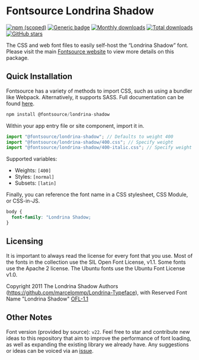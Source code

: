 # Fontsource Londrina Shadow

[![npm (scoped)](https://img.shields.io/npm/v/@fontsource/londrina-shadow?color=brightgreen)](https://www.npmjs.com/package/@fontsource/londrina-shadow) [![Generic badge](https://img.shields.io/badge/fontsource-passing-brightgreen)](https://github.com/fontsource/fontsource) [![Monthly downloads](https://badgen.net/npm/dm/@fontsource/londrina-shadow)](https://github.com/fontsource/fontsource) [![Total downloads](https://badgen.net/npm/dt/@fontsource/londrina-shadow)](https://github.com/fontsource/fontsource) [![GitHub stars](https://img.shields.io/github/stars/fontsource/fontsource.svg?style=social&label=Star)](https://github.com/fontsource/fontsource/stargazers)

The CSS and web font files to easily self-host the “Londrina Shadow” font. Please visit the main [Fontsource website](https://fontsource.org/fonts/londrina-shadow) to view more details on this package.

## Quick Installation

Fontsource has a variety of methods to import CSS, such as using a bundler like Webpack. Alternatively, it supports SASS. Full documentation can be found [here](https://beta.fontsource.org/docs/getting-started/introduction).

```javascript
npm install @fontsource/londrina-shadow
```

Within your app entry file or site component, import it in.

```javascript
import "@fontsource/londrina-shadow"; // Defaults to weight 400
import "@fontsource/londrina-shadow/400.css"; // Specify weight
import "@fontsource/londrina-shadow/400-italic.css"; // Specify weight and style

```

Supported variables:
- Weights: `[400]`
- Styles: `[normal]`
- Subsets: `[latin]`

Finally, you can reference the font name in a CSS stylesheet, CSS Module, or CSS-in-JS.

```css
body {
  font-family: "Londrina Shadow;
}
```

## Licensing
It is important to always read the license for every font that you use.
Most of the fonts in the collection use the SIL Open Font License, v1.1. Some fonts use the Apache 2 license. The Ubuntu fonts use the Ubuntu Font License v1.0.

Copyright 2011 The Londrina Shadow Authors (https://github.com/marcelommp/Londrina-Typeface), with Reserved Font Name "Londrina Shadow"
[OFL-1.1](http://scripts.sil.org/OFL)

## Other Notes
Font version (provided by source): `v22`.
Feel free to star and contribute new ideas to this repository that aim to improve the performance of font loading, as well as expanding the existing library we already have. Any suggestions or ideas can be voiced via an [issue](https://github.com/fontsource/fontsource/issues).